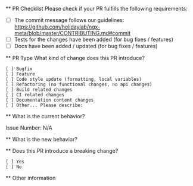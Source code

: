 ** PR Checklist
Please check if your PR fulfills the following requirements:

- [ ] The commit message follows our guidelines: https://github.com/holidaylab/ngx-meta/blob/master/CONTRIBUTING.md#commit
- [ ] Tests for the changes have been added (for bug fixes / features)
- [ ] Docs have been added / updated (for bug fixes / features)

** PR Type
What kind of change does this PR introduce?

<!-- Please check the one that applies to this PR using "x". -->
```
[ ] Bugfix
[ ] Feature
[ ] Code style update (formatting, local variables)
[ ] Refactoring (no functional changes, no api changes)
[ ] Build related changes
[ ] CI related changes
[ ] Documentation content changes
[ ] Other... Please describe:
```

** What is the current behavior?
<!-- Please describe the current behavior that you are modifying, or link to a relevant issue. -->

Issue Number: N/A

** What is the new behavior?

** Does this PR introduce a breaking change?
```
[ ] Yes
[ ] No
```

<!-- If this PR contains a breaking change, please describe the impact and migration path for existing applications below. -->

** Other information
